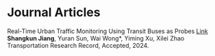 <!-- ---
title: "Real-Time Urban Traffic Monitoring Using Transit Buses as Probes"
collection: publications
category: manuscripts
permalink: /publication/2009-10-01-paper-title-number-1
excerpt: 'This paper is about the number 1. The number 2 is left for future work.'
date: 2024-07-25
venue: 'Transportation Research Record'
slidesurl: 'http://academicpages.github.io/files/slides1.pdf'
paperurl: 'https://doi.org/10.1177/03611981241260708'
citation: 'Jiang, S., Sun, Y., Wong, W., Xu, Y., & Zhao, X. (2024). Real-Time Urban Traffic Monitoring Using Transit Buses as Probes. Transportation Research Record, 0(0). https://doi.org/10.1177/03611981241260708'
---

The contents above will be part of a list of publications, if the user clicks the link for the publication than the contents of section will be rendered as a full page, allowing you to provide more information about the paper for the reader. When publications are displayed as a single page, the contents of the above "citation" field will automatically be included below this section in a smaller font. -->


Journal Articles
======
Real-Time Urban Traffic Monitoring Using Transit Buses as Probes [Link](https://doi.org/10.1177/03611981241260708)
**Shangkun Jiang**, Yuran Sun, Wai Wong*, Yiming Xu, Xilei Zhao
Transportation Research Record, Accepted, 2024.